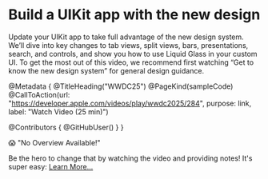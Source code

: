 # Build a UIKit app with the new design

Update your UIKit app to take full advantage of the new design system. We’ll dive into key changes to tab views, split views, bars, presentations, search, and controls, and show you how to use Liquid Glass in your custom UI. To get the most out of this video, we recommend first watching “Get to know the new design system” for general design guidance.

@Metadata {
   @TitleHeading("WWDC25")
   @PageKind(sampleCode)
   @CallToAction(url: "https://developer.apple.com/videos/play/wwdc2025/284", purpose: link, label: "Watch Video (25 min)")

   @Contributors {
      @GitHubUser(<replace this with your GitHub handle>)
   }
}

😱 "No Overview Available!"

Be the hero to change that by watching the video and providing notes! It's super easy:
 [Learn More…](https://wwdcnotes.com/documentation/wwdcnotes/contributing)
